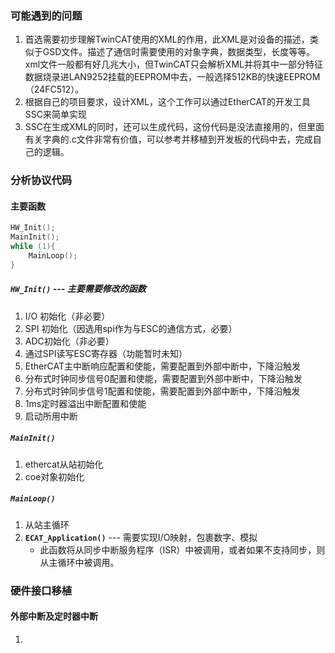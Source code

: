 ### 可能遇到的问题
1. 首选需要初步理解TwinCAT使用的XML的作用，此XML是对设备的描述，类似于GSD文件。描述了通信时需要使用的对象字典，数据类型，长度等等。xml文件一般都有好几兆大小，但TwinCAT只会解析XML并将其中一部分特征数据烧录进LAN9252挂载的EEPROM中去，一般选择512KB的快速EEPROM（24FC512）。
2. 根据自己的项目要求，设计XML，这个工作可以通过EtherCAT的开发工具SSC来简单实现
3. SSC在生成XML的同时，还可以生成代码，这份代码是没法直接用的，但里面有关字典的.c文件非常有价值，可以参考并移植到开发板的代码中去，完成自己的逻辑。
### 分析协议代码
#### 主要函数
~~~c
HW_Init();
MainInit();
while (1){
    MainLoop();
}
~~~
##### `HW_Init()` --- 主要需要修改的函数
1. I/O 初始化（非必要）
2. SPI 初始化（因选用spi作为与ESC的通信方式，必要）
3. ADC初始化（非必要）
4. 通过SPI读写ESC寄存器（功能暂时未知）
5. EtherCAT主中断响应配置和使能，需要配置到外部中断中，下降沿触发
6. 分布式时钟同步信号0配置和使能，需要配置到外部中断中，下降沿触发
7. 分布式时钟同步信号1配置和使能，需要配置到外部中断中，下降沿触发
8. 1ms定时器溢出中断配置和使能
9. 启动所用中断
##### `MainInit()`
1. ethercat从站初始化
2. coe对象初始化

##### `MainLoop()`
1. 从站主循环
2. **`ECAT_Application()`** --- 需要实现I/O映射，包裹数字、模拟
	- 此函数将从同步中断服务程序（ISR）中被调用，或者如果不支持同步，则从主循环中被调用。

### 硬件接口移植
#### 外部中断及定时器中断
1. 